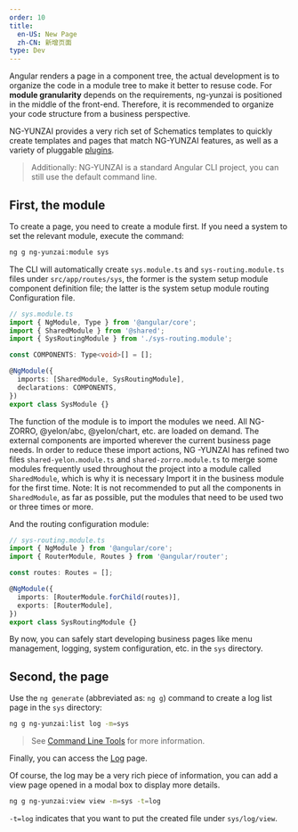 ```yaml
---
order: 10
title:
  en-US: New Page
  zh-CN: 新增页面
type: Dev
---
```


Angular renders a page in a component tree, the actual development is to organize the code in a module tree to make it better to resuse code. For **module granularity** depends on the requirements, ng-yunzai is positioned in the middle of the front-end. Therefore, it is recommended to organize your code structure from a business perspective.

NG-YUNZAI provides a very rich set of Schematics templates to quickly create templates and pages that match NG-YUNZAI features, as well as a variety of pluggable [plugins](/cli/plugin).

> Additionally: NG-YUNZAI is a standard Angular CLI project, you can still use the default command line.

## First, the module

To create a page, you need to create a module first. If you need a system to set the relevant module, execute the command:

```bash
ng g ng-yunzai:module sys
```

The CLI will automatically create `sys.module.ts` and `sys-routing.module.ts` files under `src/app/routes/sys`, the former is the system setup module component definition file; the latter is the system setup module routing Configuration file. 

```ts
// sys.module.ts
import { NgModule, Type } from '@angular/core';
import { SharedModule } from '@shared';
import { SysRoutingModule } from './sys-routing.module';

const COMPONENTS: Type<void>[] = [];

@NgModule({
  imports: [SharedModule, SysRoutingModule],
  declarations: COMPONENTS,
})
export class SysModule {}
```

The function of the module is to import the modules we need. All NG-ZORRO, @yelon/abc, @yelon/chart, etc. are loaded on demand. The external components are imported wherever the current business page needs. In order to reduce these import actions, NG -YUNZAI has refined two files `shared-yelon.module.ts` and `shared-zorro.module.ts` to merge some modules frequently used throughout the project into a module called `SharedModule`, which is why it is necessary Import it in the business module for the first time. Note: It is not recommended to put all the components in `SharedModule`, as far as possible, put the modules that need to be used two or three times or more.

And the routing configuration module:

```ts
// sys-routing.module.ts
import { NgModule } from '@angular/core';
import { RouterModule, Routes } from '@angular/router';

const routes: Routes = [];

@NgModule({
  imports: [RouterModule.forChild(routes)],
  exports: [RouterModule],
})
export class SysRoutingModule {}
```

By now, you can safely start developing business pages like menu management, logging, system configuration, etc. in the `sys` directory.

## Second, the page

Use the `ng generate` (abbreviated as: `ng g`) command to create a log list page in the `sys` directory:

```bash
ng g ng-yunzai:list log -m=sys
```

> See [Command Line Tools](/cli) for more information.

Finally, you can access the [Log](//localhost:4200/#/sys/log) page.

Of course, the log may be a very rich piece of information, you can add a view page opened in a modal box to display more details.

```bash
ng g ng-yunzai:view view -m=sys -t=log
```

`-t=log` indicates that you want to put the created file under `sys/log/view`.
